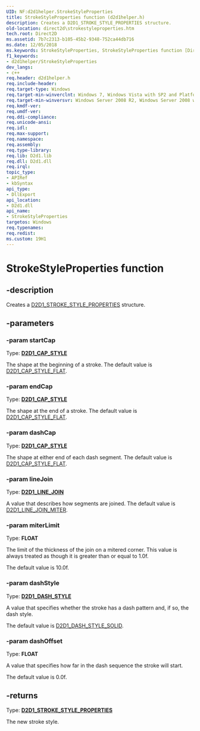 ```yaml
---
UID: NF:d2d1helper.StrokeStyleProperties
title: StrokeStyleProperties function (d2d1helper.h)
description: Creates a D2D1_STROKE_STYLE_PROPERTIES structure.
old-location: direct2d\strokestyleproperties.htm
tech.root: Direct2D
ms.assetid: 7b7c2313-b105-45b2-9348-752ca44db716
ms.date: 12/05/2018
ms.keywords: StrokeStyleProperties, StrokeStyleProperties function [Direct2D], d2d1helper/StrokeStyleProperties, direct2d.strokestyleproperties
f1_keywords:
- d2d1helper/StrokeStyleProperties
dev_langs:
- c++
req.header: d2d1helper.h
req.include-header: 
req.target-type: Windows
req.target-min-winverclnt: Windows 7, Windows Vista with SP2 and Platform Update for Windows Vista [desktop apps \| UWP apps]
req.target-min-winversvr: Windows Server 2008 R2, Windows Server 2008 with SP2 and Platform Update for Windows Server 2008 [desktop apps \| UWP apps]
req.kmdf-ver: 
req.umdf-ver: 
req.ddi-compliance: 
req.unicode-ansi: 
req.idl: 
req.max-support: 
req.namespace: 
req.assembly: 
req.type-library: 
req.lib: D2d1.lib
req.dll: D2d1.dll
req.irql: 
topic_type:
- APIRef
- kbSyntax
api_type:
- DllExport
api_location:
- D2d1.dll
api_name:
- StrokeStyleProperties
targetos: Windows
req.typenames: 
req.redist: 
ms.custom: 19H1
---
```


# StrokeStyleProperties function


## -description


Creates a <a href="https://docs.microsoft.com/windows/desktop/api/d2d1/ns-d2d1-d2d1_stroke_style_properties">D2D1_STROKE_STYLE_PROPERTIES</a> structure. 


## -parameters




### -param startCap

Type: <b><a href="https://docs.microsoft.com/windows/desktop/api/d2d1/ne-d2d1-d2d1_cap_style">D2D1_CAP_STYLE</a></b>

The shape at the beginning of a stroke. The default value is <a href="https://docs.microsoft.com/windows/desktop/api/d2d1/ne-d2d1-d2d1_cap_style">D2D1_CAP_STYLE_FLAT</a>.


### -param endCap

Type: <b><a href="https://docs.microsoft.com/windows/desktop/api/d2d1/ne-d2d1-d2d1_cap_style">D2D1_CAP_STYLE</a></b>

The shape at the end of a stroke. The default value is <a href="https://docs.microsoft.com/windows/desktop/api/d2d1/ne-d2d1-d2d1_cap_style">D2D1_CAP_STYLE_FLAT</a>.


### -param dashCap

Type: <b><a href="https://docs.microsoft.com/windows/desktop/api/d2d1/ne-d2d1-d2d1_cap_style">D2D1_CAP_STYLE</a></b>

The shape  at either end of each dash segment. The default value is <a href="https://docs.microsoft.com/windows/desktop/api/d2d1/ne-d2d1-d2d1_cap_style">D2D1_CAP_STYLE_FLAT</a>. 


### -param lineJoin

Type: <b><a href="https://docs.microsoft.com/windows/desktop/api/d2d1/ne-d2d1-d2d1_line_join">D2D1_LINE_JOIN</a></b>

A value that describes how segments are joined. The default value is <a href="https://docs.microsoft.com/windows/desktop/api/d2d1/ne-d2d1-d2d1_line_join">D2D1_LINE_JOIN_MITER</a>.


### -param miterLimit

Type: <b>FLOAT</b>

The limit of the thickness of the join on a mitered corner. This value is always treated as though it is greater than or equal to 1.0f.

The default value is 10.0f.


### -param dashStyle

Type: <b><a href="https://docs.microsoft.com/windows/desktop/api/d2d1/ne-d2d1-d2d1_dash_style">D2D1_DASH_STYLE</a></b>

A value that specifies whether the stroke has a dash pattern and, if so, the dash style. 

The default value is <a href="https://docs.microsoft.com/windows/desktop/api/d2d1/ne-d2d1-d2d1_dash_style">D2D1_DASH_STYLE_SOLID</a>.


### -param dashOffset

Type: <b>FLOAT</b>

A value that specifies how far in the dash sequence the stroke will start. 

The default value is 0.0f.


## -returns



Type: <b><a href="https://docs.microsoft.com/windows/desktop/api/d2d1/ns-d2d1-d2d1_stroke_style_properties">D2D1_STROKE_STYLE_PROPERTIES</a></b>

The new stroke style.



